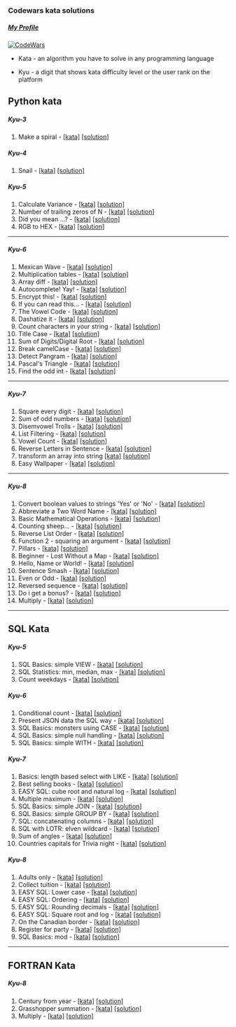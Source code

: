 ### Codewars kata solutions
##### [My Profile](https://www.codewars.com/users/petr.streltsov)
[![CodeWars](https://www.codewars.com/users/petr.streltsov/badges/large)](https://www.codewars.com/users/petr.streltsov "My Honor Badge")

- Kata - an algorithm you have to solve in any programming language

- Kyu - a digit that shows kata difficulty level or the user rank on the platform

[comment]: <> (### [Python Kata]&#40;kata_lists/python.md&#41;)
## Python kata

##### Kyu-3
1. Make a spiral - [[kata]](https://www.codewars.com/kata/534e01fbbb17187c7e0000c6) [[solution]](python/kyu3_make_a_spiral.py)

##### Kyu-4
1. Snail - [[kata]](https://www.codewars.com/kata/521c2db8ddc89b9b7a0000c1) [[solution]](python/kyu4_snail.py)

##### Kyu-5
1. Calculate Variance - [[kata]](https://www.codewars.com/kata/5266fba01283974e720000fa) [[solution]](python/kyu5_calculate_variance.py)
2. Number of trailing zeros of N - [[kata]](https://www.codewars.com/kata/52f787eb172a8b4ae1000a34) [[solution]](python/kyu5_number_of_trailing_zeros_of_N.py)
3. Did you mean ...? - [[kata]](https://www.codewars.com/kata/5259510fc76e59579e0009d4) [[solution]](python/kyu5_did_you_mean.py)
4. RGB to HEX - [[kata]](https://www.codewars.com/kata/513e08acc600c94f01000001) [[solution]](python/kyu5_rgb_to_hex.py)

---
##### Kyu-6
1. Mexican Wave - [[kata]](https://www.codewars.com/kata/58f5c63f1e26ecda7e000029) [[solution]](python/kyu6_mexican_wave.py)
2. Multiplication tables - [[kata]](https://www.codewars.com/kata/5432fd1c913a65b28f000342) [[solution]](python/kyu6_multiplication_tables.py)
3. Array diff - [[kata]](https://www.codewars.com/kata/523f5d21c841566fde000009) [[solution]](python/kyu6_array_diff.py)
4. Autocomplete! Yay! - [[kata]](https://www.codewars.com/kata/5389864ec72ce03383000484) [[solution]](python/kyu6_autocomplete_yay.py)
5. Encrypt this! - [[kata]](https://www.codewars.com/kata/5848565e273af816fb000449) [[solution]](python/kyu6_encrypt_this.py)
6. If you can read this... - [[kata]](https://www.codewars.com/kata/586538146b56991861000293) [[solution]](python/kyu6_if_you_can_read_this.py)
7. The Vowel Code - [[kata]](https://www.codewars.com/kata/53697be005f803751e0015aa) [[solution]](python/kyu6_the_vowel_code.py)
8. Dashatize it - [[kata]](https://www.codewars.com/kata/58223370aef9fc03fd000071) [[solution]](python/kyu6_dashatize_it.py)
9. Count characters in your string - [[kata]](https://www.codewars.com/kata/52efefcbcdf57161d4000091) [[solution]](python/kyu6_count_characters_in_string.py)
10. Title Case - [[kata]](https://www.codewars.com/kata/5202ef17a402dd033c000009) [[solution]](python/kyu6_title_case.py)
11. Sum of Digits/Digital Root - [[kata]](https://www.codewars.com/kata/541c8630095125aba6000c00) [[solution]](python/kyu6_sum_of_the_digits.py)
12. Break camelCase - [[kata]](https://www.codewars.com/kata/5208f99aee097e6552000148) [[solution]](python/kyu6_break_camel_case.py)
13. Detect Pangram - [[kata]](https://www.codewars.com/kata/545cedaa9943f7fe7b000048) [[solution]](python/kyu6_detect_pangram.py)
14. Pascal's Triangle - [[kata]](https://www.codewars.com/kata/5226eb40316b56c8d500030f) [[solution]](python/kyu6_pascals_triangle.py)
15. Find the odd int - [[kata]](https://www.codewars.com/kata/54da5a58ea159efa38000836) [[solution]](python/kyu6_find_the_odd_int.py)

-----
##### Kyu-7
1. Square every digit - [[kata]](https://www.codewars.com/kata/546e2562b03326a88e000020) [[solution]](python/kyu7_square_digits.py)
2. Sum of odd numbers - [[kata]](https://www.codewars.com/kata/55fd2d567d94ac3bc9000064) [[solution]](python/kyu7_sum_of_odd_number.py)
3. Disemvowel Trolls - [[kata]](https://www.codewars.com/kata/52fba66badcd10859f00097e) [[solution]](python/kyu7_disemvowel.py)
4. List Filtering - [[kata]](https://www.codewars.com/kata/53dbd5315a3c69eed20002dd) [[solution]](python/kyu7_list_filtering.py)
5. Vowel Count - [[kata]](https://www.codewars.com/kata/54ff3102c1bad923760001f3) [[solution]](python/kyu7_vowels_count.py)
6. Reverse Letters in Sentence - [[kata]](https://www.codewars.com/kata/57ebdf944cde58f973000405) [[solution]](python/kyu7_reverse_letters_in_sentence.py)
7. transform an array into string [[kata]](https://www.codewars.com/kata/59a602dc57019008d900004e/train/python) [[solution]](python/kyu7_transform_an_array_into_strig.py)
8. Easy Wallpaper - [[kata]](https://www.codewars.com/kata/567501aec64b81e252000003) [[solution]](python/kyu7_easy_wallpaper.py)

-----
##### Kyu-8
1. Convert boolean values to strings 'Yes' or 'No' - [[kata]](https://www.codewars.com/kata/53369039d7ab3ac506000467) [[solution]](python/kyu8_convert_boolean_values_to_strings.py)
2. Abbreviate a Two Word Name - [[kata]](https://www.codewars.com/kata/57eadb7ecd143f4c9c0000a3) [[solution]](python/kyu8_abbreviate_a_two_word_name.py)
3. Basic Mathematical Operations - [[kata]](https://www.codewars.com/kata/57356c55867b9b7a60000bd7) [[solution]](python/kyu8_basic_mathematical_operations.py)
4. Counting sheep... -  [[kata]](https://www.codewars.com/kata/54edbc7200b811e956000556) [[solution]](python/kyu8_counting_sheep.py)
5. Reverse List Order - [[kata]](https://www.codewars.com/kata/53da6d8d112bd1a0dc00008b) [[solution]](python/kyu8_reverse_list_order.py)
6. Function 2 - squaring an argument -  [[kata]](https://www.codewars.com/kata/523b623152af8a30c6000027) [[solution]](python/kyu8_squaring_an_argument.py)
7. Pillars - [[kata]](https://www.codewars.com/kata/5bb0c58f484fcd170700063d) [[solution]](python/kyu8_pillars.py)
8. Beginner - Lost Without a Map - [[kata]](https://www.codewars.com/kata/57f781872e3d8ca2a000007e) [[solution]](python/kyu8_lost_without_map.py)
9. Hello, Name or World! - [[kata]](https://www.codewars.com/kata/57e3f79c9cb119374600046b) [[solution]](python/kyu8_hello_name_or_world.py)
10. Sentence Smash - [[kata]](https://www.codewars.com/kata/53dc23c68a0c93699800041d) [[solution]](python/kyu8_sentence_smash.py)
11. Even or Odd - [[kata]](https://www.codewars.com/kata/53da3dbb4a5168369a0000fe) [[solution]](python/kyu8_odd_even.py)
12. Reversed sequence - [[kata]](https://www.codewars.com/kata/5a00e05cc374cb34d100000d) [[solution]](python/kyu8_reversed_sequence.py)
13. Do i get a bonus? - [[kata]](https://www.codewars.com/kata/56f6ad906b88de513f000d96) [[solution]](python/kyu8_do_i_get_a_bonus.py)
14. Multiply - [[kata]](https://www.codewars.com/kata/50654ddff44f800200000004) [[solution]](python/kyu8_multiply.py)

-----

## SQL Kata

##### Kyu-5
1. SQL Basics: simple VIEW - [[kata]](https://www.codewars.com/kata/5811527d9d278b242f000006) [[solution]](sql/kyu5_SQL_Basics_simple_VIEW.sql)
2. SQL Statistics: min, median, max - [[kata]](https://www.codewars.com/kata/58167fa1f544130dcf000317) [[solution]](sql/kyu5_SQL_Statistics_min_median_max.sql)
3. Count weekdays - [[kata]](https://www.codewars.com/kata/58241d05e7a162c5b100010f) [[solution]](sql/kyu5_count_weekdays.sql)

##### Kyu-6
1. Conditional count - [[kata]](https://www.codewars.com/kata/5816a3ecf54413a113000074) [[solution]](sql/kyu6_conditional_count.sql)
2. Present JSON data the SQL way - [[kata]](https://www.codewars.com/kata/5daf515c3affec002b2fb921/train/sql) [[solution]](sql/kyu6_present_JSON_data_the_SQL_way.sql)
3. SQL Basics: monsters using CASE - [[kata]](https://www.codewars.com/kata/593ef0e98b90525e090000b9) [[solution]](sql/kyu6_SQL_Basics_monsters_using_CASE.sql)
4. SQL Basics: simple null handling - [[kata]](https://www.codewars.com/kata/5811315e04adbbdb5000050e) [[solution]](sql/kyu6_SQL_Basics_simple_null_handling.sql)
5. SQL Basics: simple WITH - [[kata]](https://www.codewars.com/kata/5811501c2d35672d4f000146) [[solution]](sql/kyu6_SQL_Basics_simple_WITH.sql)

##### Kyu-7
1. Basics: length based select with LIKE - [[kata]](https://www.codewars.com/kata/5a8d94d3ba1bb569e5000198) [[solution]](sql/kyu7_BASICS_length_based_select_with_like.sql)
2. Best selling books - [[kata]](https://www.codewars.com/kata/591127cbe8b9fb05bd00004b) [[solution]](sql/kyu7_best_selling_books.sql)
3. EASY SQL: cube root and natural log - [[kata]](https://www.codewars.com/kata/594a6ad320ac16a54400007f) [[solution]](sql/kyu7_Easy_SQL_cube_root_and_natural_log.sql)
4. Multiple maximum - [[kata]](https://www.codewars.com/kata/5aba780a6a176b029800041c) [[solution]](sql/kyu7_multiple_maximum.sql)
5. SQL Basics: simple JOIN - [[kata]](https://www.codewars.com/kata/5802e32dd8c944e562000020) [[solution]](sql/kyu7_SQL_Basics_simple_join.sql)
6. SQL Basics: simple GROUP BY - [[kata]](https://www.codewars.com/kata/58111f4ee10b5301a7000175) [[solution]](sql/kyu7_SQL_Basisc_simple_group_by.sql)
7. SQL: concatenating columns - [[kata]](https://www.codewars.com/kata/59440034e94fae05b2000073) [[solution]](sql/kyu7_SQL_concatenating_columns.sql)
8. SQL with LOTR: elven wildcard - [[kata]](https://www.codewars.com/kata/5ad90fb688a0b74111000055) [[solution]](sql/kyu7_SQL_with_LOTR_elven_wildcards.sql)
9. Sum of angles - [[kata]](https://www.codewars.com/kata/5a03b3f6a1c9040084001765) [[solution]](sql/kyu7_sum_of_angles.sql)
10. Countries capitals for Trivia night - [[kata]](https://www.codewars.com/kata/5e5f09dc0a17be0023920f6f) [[solution]](sql/kyu7_counties_capitals_for_trivia_night.sql)

##### Kyu-8
1. Adults only - [[kata]](https://www.codewars.com/kata/590a95eede09f87472000213) [[solution]](sql/kyu8_adults_only.sql)
2. Collect tuition - [[kata]](https://www.codewars.com/kata/5910b0d378cc2ba91400000b) [[solution]](sql/kyu8_colect_tuition.sql)
3. EASY SQL: Lower case - [[kata]](https://www.codewars.com/kata/594800ba6fb152624300006d) [[solution]](sql/kyu8_EASY_SQL_lower_case.sql)
4. EASY SQL: Ordering - [[kata]](https://www.codewars.com/kata/593ed37c93350098d600001d) [[solution]](sql/kyu8_EASY_SQL_ordering.sql)
5. EASY SQL: Rounding decimals - [[kata]](https://www.codewars.com/kata/594a6133704e4daf5d00003d) [[solution]](sql/kyu8_EASY_SQL_rounding_decimals.sql)
6. EASY SQL: Square root and log - [[kata]](https://www.codewars.com/kata/594a691720ac16a544000075) [[solution]](sql/kyu8_EASY_SQL_square_root_and_log.sql)
7. On the Canadian border - [[kata]](https://www.codewars.com/kata/590ba881fe13cfdcc20001b4) [[solution]](sql/kyu8_on_the_canadian_border.sql)
8. Register for party - [[kata]](https://www.codewars.com/kata/590cc86f7557c0494000007e) [[solution]](sql/kyu8_register_for_party.sql)
9. SQL Basics: mod - [[kata]](https://www.codewars.com/kata/594a9592704e4d21bc000131) [[solution]](sql/kyu8_SQL_BASICS_mod.sql)

-----

## FORTRAN Kata

##### Kyu-8

1. Century from year - [[kata]](https://www.codewars.com/kata/5a3fe3dde1ce0e8ed6000097) [[solution]](fortran/century_from_year.f90)
2. Grasshopper summation - [[kata]](https://www.codewars.com/kata/55d24f55d7dd296eb9000030) [[solution]](fortran/grasshopper_summation.f90)
3. Multiply - [[kata]](https://www.codewars.com/kata/50654ddff44f800200000004) [[solution]](fortran/multiply.f90)
